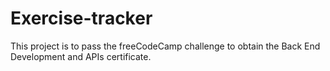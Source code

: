 # Exercise-tracker
This project is to pass the freeCodeCamp challenge to obtain the Back End Development and APIs certificate.
